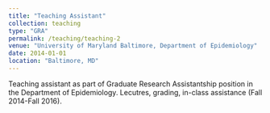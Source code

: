 ```yaml
---
title: "Teaching Assistant"
collection: teaching
type: "GRA"
permalink: /teaching/teaching-2
venue: "University of Maryland Baltimore, Department of Epidemiology"
date: 2014-01-01
location: "Baltimore, MD"
---
```


Teaching assistant as part of Graduate Research Assistantship position in the Department of Epidemiology. Lecutres, grading, in-class assistance (Fall 2014-Fall 2016).

